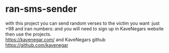 # ran-sms-sender
with this project you can send random verses to the victim you want :just +98 and iran numbers: and you will need to sign up in KaveNegars website then use the projects.<br>
https://kavenegar.com/ and KaveNegars github https://github.com/kavenegar
